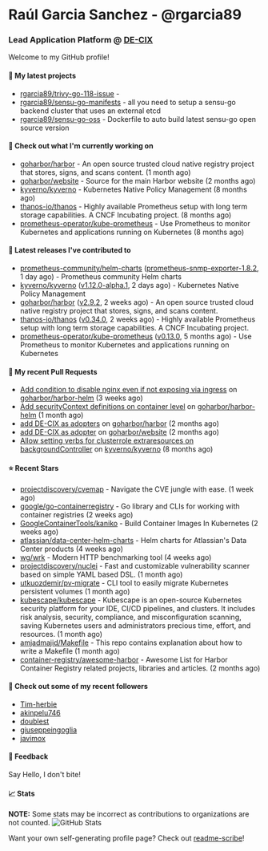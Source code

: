 # Raúl Garcia Sanchez - @rgarcia89
### Lead Application Platform @ [DE-CIX](https://de-cix.net/)

Welcome to my GitHub profile!

#### 🌱 My latest projects

- [rgarcia89/trivy-go-118-issue](https://github.com/rgarcia89/trivy-go-118-issue) - 
- [rgarcia89/sensu-go-manifests](https://github.com/rgarcia89/sensu-go-manifests) - all you need to setup a sensu-go backend cluster that uses an external etcd
- [rgarcia89/sensu-go-oss](https://github.com/rgarcia89/sensu-go-oss) - Dockerfile to auto build latest sensu-go open source version

#### 👷 Check out what I'm currently working on

- [goharbor/harbor](https://github.com/goharbor/harbor) - An open source trusted cloud native registry project that stores, signs, and scans content. (1 month ago)
- [goharbor/website](https://github.com/goharbor/website) - Source for the main Harbor website (2 months ago)
- [kyverno/kyverno](https://github.com/kyverno/kyverno) - Kubernetes Native Policy Management (8 months ago)
- [thanos-io/thanos](https://github.com/thanos-io/thanos) - Highly available Prometheus setup with long term storage capabilities. A CNCF Incubating project. (8 months ago)
- [prometheus-operator/kube-prometheus](https://github.com/prometheus-operator/kube-prometheus) - Use Prometheus to monitor Kubernetes and applications running on Kubernetes (8 months ago)

#### 🔭 Latest releases I've contributed to

- [prometheus-community/helm-charts](https://github.com/prometheus-community/helm-charts) ([prometheus-snmp-exporter-1.8.2](https://github.com/prometheus-community/helm-charts/releases/tag/prometheus-snmp-exporter-1.8.2), 1 day ago) - Prometheus community Helm charts
- [kyverno/kyverno](https://github.com/kyverno/kyverno) ([v1.12.0-alpha.1](https://github.com/kyverno/kyverno/releases/tag/v1.12.0-alpha.1), 2 days ago) - Kubernetes Native Policy Management
- [goharbor/harbor](https://github.com/goharbor/harbor) ([v2.9.2](https://github.com/goharbor/harbor/releases/tag/v2.9.2), 2 weeks ago) - An open source trusted cloud native registry project that stores, signs, and scans content.
- [thanos-io/thanos](https://github.com/thanos-io/thanos) ([v0.34.0](https://github.com/thanos-io/thanos/releases/tag/v0.34.0), 2 weeks ago) - Highly available Prometheus setup with long term storage capabilities. A CNCF Incubating project.
- [prometheus-operator/kube-prometheus](https://github.com/prometheus-operator/kube-prometheus) ([v0.13.0](https://github.com/prometheus-operator/kube-prometheus/releases/tag/v0.13.0), 5 months ago) - Use Prometheus to monitor Kubernetes and applications running on Kubernetes

#### 🔨 My recent Pull Requests

- [Add condition to disable nginx even if not exposing via ingress](https://github.com/goharbor/harbor-helm/pull/1687) on [goharbor/harbor-helm](https://github.com/goharbor/harbor-helm) (3 weeks ago)
- [Add securityContext definitions on container level](https://github.com/goharbor/harbor-helm/pull/1673) on [goharbor/harbor-helm](https://github.com/goharbor/harbor-helm) (1 month ago)
- [add DE-CIX as adopters](https://github.com/goharbor/harbor/pull/19707) on [goharbor/harbor](https://github.com/goharbor/harbor) (2 months ago)
- [add DE-CIX as adopter](https://github.com/goharbor/website/pull/520) on [goharbor/website](https://github.com/goharbor/website) (2 months ago)
- [Allow setting verbs for clusterrole extraresources on backgroundController](https://github.com/kyverno/kyverno/pull/7380) on [kyverno/kyverno](https://github.com/kyverno/kyverno) (8 months ago)

#### ⭐ Recent Stars

- [projectdiscovery/cvemap](https://github.com/projectdiscovery/cvemap) - Navigate the CVE jungle with ease. (1 week ago)
- [google/go-containerregistry](https://github.com/google/go-containerregistry) - Go library and CLIs for working with container registries (2 weeks ago)
- [GoogleContainerTools/kaniko](https://github.com/GoogleContainerTools/kaniko) - Build Container Images In Kubernetes (2 weeks ago)
- [atlassian/data-center-helm-charts](https://github.com/atlassian/data-center-helm-charts) - Helm charts for Atlassian&#39;s Data Center products (4 weeks ago)
- [wg/wrk](https://github.com/wg/wrk) - Modern HTTP benchmarking tool (4 weeks ago)
- [projectdiscovery/nuclei](https://github.com/projectdiscovery/nuclei) - Fast and customizable vulnerability scanner based on simple YAML based DSL. (1 month ago)
- [utkuozdemir/pv-migrate](https://github.com/utkuozdemir/pv-migrate) - CLI tool to easily migrate Kubernetes persistent volumes (1 month ago)
- [kubescape/kubescape](https://github.com/kubescape/kubescape) - Kubescape is an open-source Kubernetes security platform for your IDE, CI/CD pipelines, and clusters. It includes risk analysis, security, compliance, and misconfiguration scanning, saving Kubernetes users and administrators precious time, effort, and resources. (1 month ago)
- [amjadmajid/Makefile](https://github.com/amjadmajid/Makefile) - This repo contains explanation about how to write a Makefile (1 month ago)
- [container-registry/awesome-harbor](https://github.com/container-registry/awesome-harbor) - Awesome List for Harbor Container Registry related projects, libraries and articles. (2 months ago)

#### 👯 Check out some of my recent followers

- [Tim-herbie](https://github.com/Tim-herbie)
- [akinpelu746](https://github.com/akinpelu746)
- [doublest](https://github.com/doublest)
- [giuseppeingoglia](https://github.com/giuseppeingoglia)
- [javimox](https://github.com/javimox)

#### 💬 Feedback

Say Hello, I don't bite!

#### 📈 Stats

**NOTE:** Some stats may be incorrect as contributions to organizations are not counted.
![GitHub Stats](https://github-readme-stats.vercel.app/api?username=rgarcia89&count_private=false&theme=tokyonight&show_icons=true)


Want your own self-generating profile page? Check out [readme-scribe](https://github.com/muesli/readme-scribe)!
